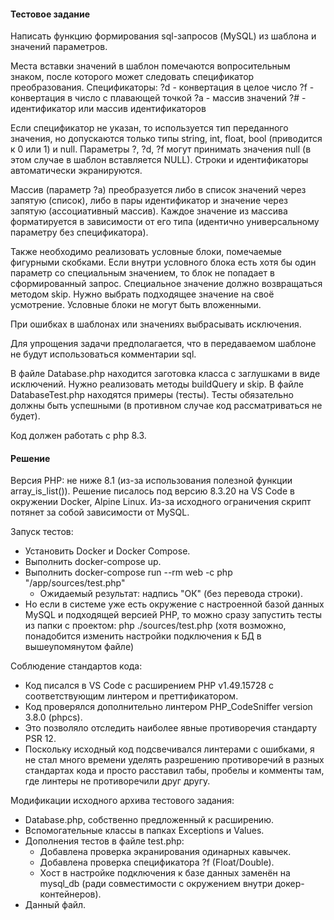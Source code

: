 #### Тестовое задание
Написать функцию формирования sql-запросов (MySQL) из шаблона и значений параметров.

Места вставки значений в шаблон помечаются вопросительным знаком, после которого может следовать спецификатор преобразования.
Спецификаторы:
?d - конвертация в целое число
?f - конвертация в число с плавающей точкой
?a - массив значений
?# - идентификатор или массив идентификаторов

Если спецификатор не указан, то используется тип переданного значения, но допускаются только типы string, int, float, bool (приводится к 0 или 1) и null.
Параметры ?, ?d, ?f могут принимать значения null (в этом случае в шаблон вставляется NULL).
Строки и идентификаторы автоматически экранируются.

Массив (параметр ?a) преобразуется либо в список значений через запятую (список), либо в пары идентификатор и значение через запятую (ассоциативный массив).
Каждое значение из массива форматируется в зависимости от его типа (идентично универсальному параметру без спецификатора).

Также необходимо реализовать условные блоки, помечаемые фигурными скобками.
Если внутри условного блока есть хотя бы один параметр со специальным значением, то блок не попадает в сформированный запрос.
Специальное значение должно возвращаться методом skip. Нужно выбрать подходящее значение на своё усмотрение.
Условные блоки не могут быть вложенными.

При ошибках в шаблонах или значениях выбрасывать исключения.

Для упрощения задачи предполагается, что в передаваемом шаблоне не будут использоваться комментарии sql.

В файле Database.php находится заготовка класса с заглушками в виде исключений. Нужно реализовать методы buildQuery и skip.
В файле DatabaseTest.php находятся примеры (тесты). Тесты обязательно должны быть успешными (в противном случае код рассматриваться не будет).

Код должен работать с php 8.3.

#### Решение

Версия PHP: не ниже 8.1 (из-за использования полезной функции array_is_list()).
Решение писалось под версию 8.3.20 на VS Code в окружении Docker, Alpine Linux.
Из-за исходного ограничения скрипт потянет за собой зависимости от MySQL.

Запуск тестов:
- Установить Docker и Docker Compose.
- Выполнить docker-compose up.
- Выполнить docker-compose run --rm web -c php "/app/sources/test.php"
  - Ожидаемый результат: надпись "ОК" (без перевода строки).
- Но если в системе уже есть окружение с настроенной базой данных MySQL и подходящей версией PHP,
  то можно сразу запустить тесты из папки с проектом: php ./sources/test.php
  (хотя возможно, понадобится изменить настройки подключения к БД в вышеупомянутом файле)

Соблюдение стандартов кода:
- Код писался в VS Code с расширением PHP v1.49.15728 с соответствующим линтером и преттификатором.
- Код проверялся дополнительно линтером PHP_CodeSniffer version 3.8.0 (phpcs).
- Это позволяло отследить наиболее явные противоречия стандарту PSR 12.
- Поскольку исходный код подсвечивался линтерами с ошибками,
  я не стал много времени уделять разрешению противоречий в разных стандартах кода
  и просто расставил табы, пробелы и комменты там, где линтеры не противоречили друг другу.

Модификации исходного архива тестового задания:
- Database.php, собственно предложенный к расширению.
- Вспомогательные классы в папках Exceptions и Values.
- Дополнения тестов в файле test.php:
    - Добавлена проверка экранирования одинарных кавычек.
    - Добавлена проверка спецификатора ?f (Float/Double).
    - Хост в настройке подключения к базе данных заменён на mysql_db 
        (ради совместимости с окружением внутри докер-контейнеров).
- Данный файл.